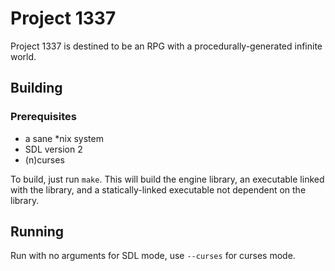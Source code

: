 Project 1337
============

Project 1337 is destined to be an RPG with a procedurally-generated infinite world.

## Building

### Prerequisites
 - a sane *nix system
 - SDL version 2
 - (n)curses

To build, just run <code>make</code>.
This will build the engine library, an executable linked with the library, and a statically-linked executable not dependent on the library.

## Running

Run with no arguments for SDL mode, use <code>--curses</code> for curses mode.
